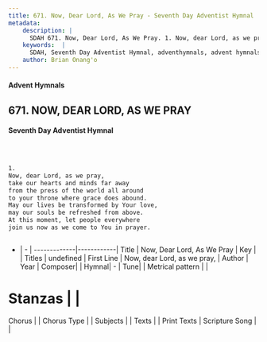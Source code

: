 ```yaml
---
title: 671. Now, Dear Lord, As We Pray - Seventh Day Adventist Hymnal
metadata:
    description: |
      SDAH 671. Now, Dear Lord, As We Pray. 1. Now, dear Lord, as we pray, take our hearts and minds far away from the press of the world all around to your throne where grace does abound. May our lives be transformed by Your love, may our souls be refreshed from above. At this moment, let people everywhere join us now as we come to You in prayer.
    keywords:  |
      SDAH, Seventh Day Adventist Hymnal, adventhymnals, advent hymnals, Now, Dear Lord, As We Pray, Now, dear Lord, as we pray, 
    author: Brian Onang'o
---
```


#### Advent Hymnals
## 671. NOW, DEAR LORD, AS WE PRAY
#### Seventh Day Adventist Hymnal

```txt



1.
Now, dear Lord, as we pray,
take our hearts and minds far away
from the press of the world all around
to your throne where grace does abound.
May our lives be transformed by Your love,
may our souls be refreshed from above.
At this moment, let people everywhere
join us now as we come to You in prayer.



```

- |   -  |
-------------|------------|
Title | Now, Dear Lord, As We Pray |
Key |  |
Titles | undefined |
First Line | Now, dear Lord, as we pray, |
Author | 
Year | 
Composer|  |
Hymnal|  - |
Tune|  |
Metrical pattern | |
# Stanzas |  |
Chorus |  |
Chorus Type |  |
Subjects |  |
Texts |  |
Print Texts | 
Scripture Song |  |
  
